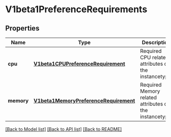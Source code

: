 # V1beta1PreferenceRequirements

## Properties
Name | Type | Description | Notes
------------ | ------------- | ------------- | -------------
**cpu** | [**V1beta1CPUPreferenceRequirement**](V1beta1CPUPreferenceRequirement.md) | Required CPU related attributes of the instancetype. | [optional] 
**memory** | [**V1beta1MemoryPreferenceRequirement**](V1beta1MemoryPreferenceRequirement.md) | Required Memory related attributes of the instancetype. | [optional] 

[[Back to Model list]](../README.md#documentation-for-models) [[Back to API list]](../README.md#documentation-for-api-endpoints) [[Back to README]](../README.md)


